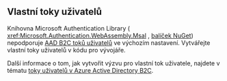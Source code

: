 ## <a name="custom-user-flows"></a>Vlastní toky uživatelů

Knihovna Microsoft Authentication Library ( <xref:Microsoft.Authentication.WebAssembly.Msal> , [balíček NuGet](https://www.nuget.org/packages/Microsoft.Authentication.WebAssembly.Msal/)) nepodporuje [AAD B2C toků uživatelů](/azure/active-directory-b2c/user-flow-overview) ve výchozím nastavení. Vytvářejte vlastní toky uživatelů v kódu pro vývojáře.

Další informace o tom, jak vytvořit výzvu pro vlastní tok uživatele, najdete v tématu [toky uživatelů v Azure Active Directory B2C](/azure/active-directory-b2c/user-flow-overview).
